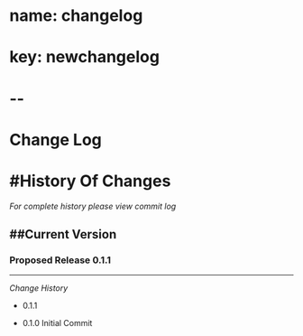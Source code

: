 # name: changelog
# key: newchangelog
# -- 

Change Log
==================


#History Of Changes
=================

*For complete history please view commit log*

##Current Version 
--------------------------	


### Proposed Release 0.1.1
----------------------------



*Change History* 

+ 0.1.1

+ 0.1.0
  Initial Commit 
